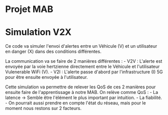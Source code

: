 # Projet MAB

# Simulation V2X
Ce code va simuler l'envoi d'alertes entre un Véhicule (V) et un utilisateur en danger (X) dans des conditions différentes.

La communication va se faire de 2 manières différentes :
    - V2V : L'alerte est envoyée par la voie hertzienne directement entre le Véhicule et l'utilisateur Vulenerable WiFi (V).
    - V2I : L'alerte passe d'abord par l'infrastructure (I) 5G pour être ensuite envoyée à l'utilisateur.

Cette simulation va permettre de relever les QoS de ces 2 manières pour ensuite faire de l'apprentissage à notre MAB.
On relève comme QoS :
    - La latence -> Semble être l'élément le plus important par intuition.
    - La fiabilité.
    - On pourrait aussi prendre en compte l'état du réseau, mais pour le moment nous restons sur 2 facteurs.
